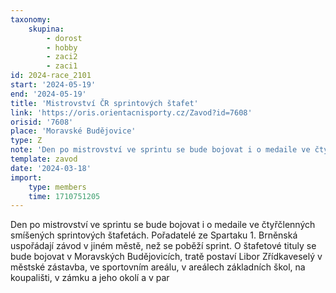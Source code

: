 ```yaml
---
taxonomy:
    skupina:
        - dorost
        - hobby
        - zaci2
        - zaci1
id: 2024-race_2101
start: '2024-05-19'
end: '2024-05-19'
title: 'Mistrovství ČR sprintových štafet'
link: 'https://oris.orientacnisporty.cz/Zavod?id=7608'
orisid: '7608'
place: 'Moravské Budějovice'
type: Z
note: 'Den po mistrovství ve sprintu se bude bojovat i o medaile ve čtyřčlenných smíšených sprintových štafetách. Pořadatelé ze Spartaku 1. Brněnská uspořádají závod v jiném městě, než se poběží sprint. O štafetové tituly se bude bojovat v Moravských Budějovicích, tratě postaví Libor Zřídkaveselý v městské zástavba, ve sportovním areálu, v areálech základních škol, na koupališti, v zámku a jeho okolí a v par'
template: zavod
date: '2024-03-18'
import:
    type: members
    time: 1710751205
---
```


Den po mistrovství ve sprintu se bude bojovat i o medaile ve čtyřčlenných smíšených sprintových štafetách. Pořadatelé ze Spartaku 1. Brněnská uspořádají závod v jiném městě, než se poběží sprint. O štafetové tituly se bude bojovat v Moravských Budějovicích, tratě postaví Libor Zřídkaveselý v městské zástavba, ve sportovním areálu, v areálech základních škol, na koupališti, v zámku a jeho okolí a v par

